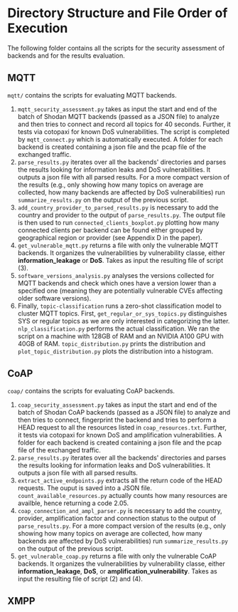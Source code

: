 # Directory Structure and File Order of Execution

The following folder contains all the scripts for the security assessment of backends and for the results evaluation.

## MQTT

`mqtt/` contains the scripts for evaluating MQTT backends. 

1. `mqtt_security_assessment.py` takes as input the start and end of the batch of Shodan MQTT backends (passed as a JSON file) to analyze and then tries to connect and record all topics for 40 seconds. Further, it tests via cotopaxi for known DoS vulnerabilities. The script is completed by `mqtt_connect.py` which is automatically executed. A folder for each backend is created containing a json file and the pcap file of the exchanged traffic.
2. `parse_results.py` iterates over all the backends' directories and parses the results looking for information leaks and DoS vulnerabilities. It outputs a json file with all parsed results. For a more compact version of the results (e.g., only showing how many topics on average are collected, how many backends are affected by DoS vulnerabilities) run `summarize_results.py` on the output of the previous script.
3. `add_country_provider_to_parsed_results.py` is necessary to add the country and provider to the output of `parse_results.py`. The output file is then used to run `connected_clients_boxplot.py` plotting how many connected clients per backend can be found either grouped by geographical region or provider (see Appendix D in the paper).
4. `get_vulnerable_mqtt.py` returns a file with only the vulnerable MQTT backends. It organizes the vulnerabilities by vulnerability classe, either **information_leakage** or **DoS**. Takes as input the resulting file of script (3).
5. `software_versions_analysis.py` analyses the versions collected for MQTT backends and check which ones have a version lower than a specified one (meaning they are potentially vulnerable CVEs affecting older software versions).
6. Finally, `topic-classification` runs a zero-shot classification model to cluster MQTT topics. First, `get_regular_or_sys_topics.py` distinguishes SYS or regular topics as we are only interested in categorizing the latter. `nlp_classification.py` performs the actual classification. We ran the script on a machine with 128GB of RAM and an NVIDIA A100 GPU with 40GB of RAM. `topic_distribution.py` prints the distribution and `plot_topic_distribution.py` plots the distribution into a histogram.

## CoAP

`coap/` contains the scripts for evaluating CoAP backends.
1. `coap_security_assessment.py` takes as input the start and end of the batch of Shodan CoAP backends (passed as a JSON file) to analyze and then tries to connect, fingerprint the backend and tries to perform a HEAD request to all the resources listed in `coap_resources.txt`. Further, it tests via cotopaxi for known DoS and amplification vulnerabilities. A folder for each backend is created containing a json file and the pcap file of the exchanged traffic.
2. `parse_results.py` iterates over all the backends' directories and parses the results looking for information leaks and DoS vulnerabilities. It outputs a json file with all parsed results. 
3. `extract_active_endpoints.py` extracts all the return code of the HEAD requests. The ouput is saved into a JSON file. `count_available_resources.py` actually counts how many resources are availble, hence returning a code 2.05.
4. `coap_connection_and_ampl_parser.py` is necessary to add the country, provider, amplification factor and connection status to the output of `parse_results.py`. For a more compact version of the results (e.g., only showing how many topics on average are collected, how many backends are affected by DoS vulnerabilities) run `summarize_results.py` on the output of the previous script.
5. `get_vulnerable_coap.py` returns a file with only the vulnerable CoAP backends. It organizes the vulnerabilities by vulnerability classe, either **information_leakage**, **DoS**, or **amplification_vulnerability**. Takes as input the resulting file of script (2) and (4).

## XMPP

